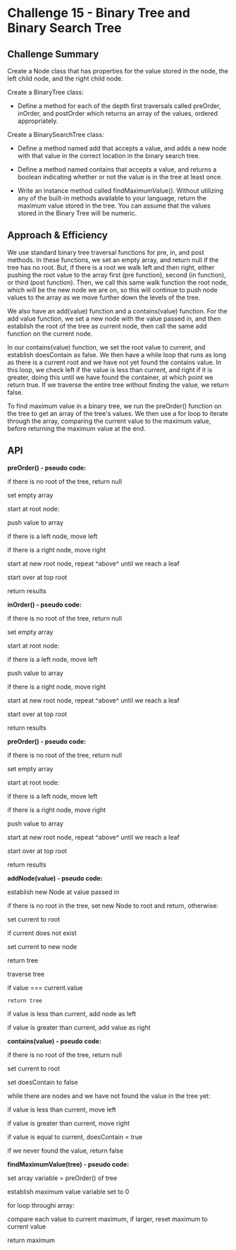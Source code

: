 # Challenge 15 - Binary Tree and Binary Search Tree

## Challenge Summary

Create a Node class that has properties for the value stored in the node, the left child node, and the right child node.

Create a BinaryTree class:

- Define a method for each of the depth first traversals called preOrder, inOrder, and postOrder which returns an array of the values, ordered appropriately.

Create a BinarySearchTree class:

- Define a method named add that accepts a value, and adds a new node with that value in the correct location in the binary search tree.

- Define a method named contains that accepts a value, and returns a boolean indicating whether or not the value is in the tree at least once.

- Write an instance method called findMaximumValue(). Without utilizing any of the built-in methods available to your language, return the maximum value stored in the tree. You can assume that the values stored in the Binary Tree will be numeric.


## Approach & Efficiency

We use standard binary tree traversal functions for pre, in, and post methods. In these functions, we set an empty array, and return null if the tree has no root. But, if there is a root we walk left and then right, either pushing the root value to the array first (pre function), second (in function), or third (post function). Then, we call this same walk function the root node, which will be the new node we are on, so this will continue to push node values to the array as we move further down the levels of the tree.

We also have an add(value) function and a contains(value) function. For the add value function, we set a new node with the value passed in, and then establish the root of the tree as current node, then call the same add function on the current node.

In our contains(value) function, we set the root value to current, and establish doesContain as false. We then have a while loop that runs as long as there is a current root and we have not yet found the contains value. In this loop, we check left if the value is less than current, and right if it is greater, doing this until we have found the container, at which point we return true. If we traverse the entire tree without finding the value, we return false.

To find maximum value in a binary tree, we run the preOrder() function on the tree to get an array of the tree's values. We then use a for loop to iterate through the array, comparing the current value to the maximum value, before returning the maximum value at the end.

## API

**preOrder() - pseudo code:**

if there is no root of the tree, return null

set empty array

start at root node:

  push value to array

  if there is a left node, move left

  if there is a right node, move right

start at new root node, repeat ^above^ until we reach a leaf

start over at top root

return results

**inOrder() - pseudo code:**

if there is no root of the tree, return null

set empty array

start at root node:

  if there is a left node, move left

  push value to array

  if there is a right node, move right

start at new root node, repeat ^above^ until we reach a leaf

start over at top root

return results

**preOrder() - pseudo code:**

if there is no root of the tree, return null

set empty array

start at root node:

  if there is a left node, move left

  if there is a right node, move right

  push value to array

start at new root node, repeat ^above^ until we reach a leaf

start over at top root

return results

**addNode(value) - pseudo code:**

establish new Node at value passed in

if there is no root in the tree, set new Node to root and return, otherwise:

  set current to root

if current does not exist

  set current to new node

  return tree

traverse tree

  if value === current.value

    return tree

  if value is less than current, add node as left

  if value is greater than current, add value as right

**contains(value) - pseudo code:**

if there is no root of the tree, return null

set current to root

  set doesContain to false

while there are nodes and we have not found the value in the tree yet:

  if value is less than current, move left

  if value is greater than current, move right

  if value is equal to current, doesContain = true

if we never found the value, return false


**findMaximumValue(tree) - pseudo code:**

set array variable = preOrder() of tree

establish maximum value variable set to 0

for loop throughi array:

  compare each value to current maximum, if larger, reset maximum to current value

return maximum
